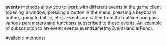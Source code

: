 **events** methods allow you to work with different events in the game client (opening a window, pressing a button in the menu, pressing a keyboard button, going to battle, etc.).
Events are called from the outside and pass various parameters and functions subscribed to these events.
An example of subscription to an event: 
  events.eventName(myEventHandlerFunc).

Available methods:
